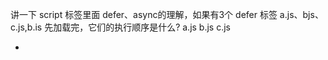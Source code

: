 讲一下 script 标签里面 defer、async的理解，如果有3个 defer 标签 a.js、bjs、c.js,b.is 先加载完，它们的执行顺序是什么?
  a.js
  b.js
  c.js

- <script> 标签会阻塞页面的下载和解析，直到脚本完全加载和执行完毕
- 使用 defer 和 async 可以避免这种阻塞，提升页面加载性能。
- async 异步加载并立即执行，不保证顺序；defer 异步加载但按顺序执行，DOMContentLoaded前完成。
  模块化  defer 